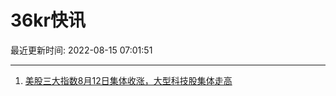# 36kr快讯

最近更新时间: 2022-08-15 07:01:51

--- 
1. [美股三大指数8月12日集体收涨，大型科技股集体走高](https://36kr.com/newsflashes/1871806696493568) 
